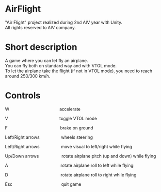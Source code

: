 # AirFlight
"Air Flight" project realized during 2nd AIV year with Unity.<br/>
All rights reserved to AIV company.

# Short description
A game where you can let fly an airplane.<br/>
You can fly both on standard way and with VTOL mode.<br/>
To let the airplane take the flight (if not in VTOL mode), you need to reach around 250/300 km/h.

# Controls
W &nbsp;&nbsp;&nbsp;&nbsp;&nbsp;&nbsp;&nbsp;&nbsp;&nbsp;&nbsp;&nbsp;&nbsp;&nbsp;&nbsp;&nbsp;&nbsp;&nbsp;
&nbsp;&nbsp;&nbsp;&nbsp;&nbsp;&nbsp;&nbsp;&nbsp;&nbsp;&nbsp;&nbsp;&nbsp;&nbsp;&nbsp;&nbsp;&nbsp;&nbsp;&nbsp;&nbsp;&nbsp;&nbsp;&nbsp;&nbsp;accelerate

V &nbsp;&nbsp;&nbsp;&nbsp;&nbsp;&nbsp;&nbsp;&nbsp;&nbsp;&nbsp;&nbsp;&nbsp;&nbsp;&nbsp;&nbsp;&nbsp;&nbsp;
&nbsp;&nbsp;&nbsp;&nbsp;&nbsp;&nbsp;&nbsp;&nbsp;&nbsp;&nbsp;&nbsp;&nbsp;&nbsp;&nbsp;&nbsp;&nbsp;&nbsp;&nbsp;&nbsp;&nbsp;&nbsp;&nbsp;&nbsp;&nbsp;toggle VTOL mode

F &nbsp;&nbsp;&nbsp;&nbsp;&nbsp;&nbsp;&nbsp;&nbsp;&nbsp;&nbsp;&nbsp;&nbsp;&nbsp;&nbsp;&nbsp;&nbsp;&nbsp;
&nbsp;&nbsp;&nbsp;&nbsp;&nbsp;&nbsp;&nbsp;&nbsp;&nbsp;&nbsp;&nbsp;&nbsp;&nbsp;&nbsp;&nbsp;&nbsp;&nbsp;&nbsp;&nbsp;&nbsp;&nbsp;&nbsp;&nbsp;&nbsp;&nbsp;brake on ground

Left/Right arrows &nbsp;&nbsp;&nbsp;&nbsp;&nbsp;&nbsp;&nbsp;&nbsp;&nbsp;&nbsp;&nbsp;&nbsp;&nbsp;&nbsp;&nbsp;&nbsp;&nbsp;wheels steering

Left/Right arrows &nbsp;&nbsp;&nbsp;&nbsp;&nbsp;&nbsp;&nbsp;&nbsp;&nbsp;&nbsp;&nbsp;&nbsp;&nbsp;&nbsp;&nbsp;&nbsp;&nbsp;move visual to left/right while flying

Up/Down arrows &nbsp;&nbsp;&nbsp;&nbsp;&nbsp;&nbsp;&nbsp;&nbsp;&nbsp;&nbsp;&nbsp;&nbsp;&nbsp;&nbsp;&nbsp;&nbsp;&nbsp;&nbsp;rotate airplane pitch (up and down) while flying

A &nbsp;&nbsp;&nbsp;&nbsp;&nbsp;&nbsp;&nbsp;&nbsp;&nbsp;&nbsp;&nbsp;&nbsp;&nbsp;&nbsp;&nbsp;&nbsp;&nbsp;
&nbsp;&nbsp;&nbsp;&nbsp;&nbsp;&nbsp;&nbsp;&nbsp;&nbsp;&nbsp;&nbsp;&nbsp;&nbsp;&nbsp;&nbsp;&nbsp;&nbsp;&nbsp;&nbsp;&nbsp;&nbsp;&nbsp;&nbsp;&nbsp;&nbsp;rotate airplane roll to left while flying

D &nbsp;&nbsp;&nbsp;&nbsp;&nbsp;&nbsp;&nbsp;&nbsp;&nbsp;&nbsp;&nbsp;&nbsp;&nbsp;&nbsp;&nbsp;&nbsp;&nbsp;
&nbsp;&nbsp;&nbsp;&nbsp;&nbsp;&nbsp;&nbsp;&nbsp;&nbsp;&nbsp;&nbsp;&nbsp;&nbsp;&nbsp;&nbsp;&nbsp;&nbsp;&nbsp;&nbsp;&nbsp;&nbsp;&nbsp;&nbsp;&nbsp;&nbsp;rotate airplane roll to right while flying

Esc &nbsp;&nbsp;&nbsp;&nbsp;&nbsp;&nbsp;&nbsp;&nbsp;&nbsp;&nbsp;&nbsp;&nbsp;&nbsp;&nbsp;&nbsp;&nbsp;&nbsp;
&nbsp;&nbsp;&nbsp;&nbsp;&nbsp;&nbsp;&nbsp;&nbsp;&nbsp;&nbsp;&nbsp;&nbsp;&nbsp;&nbsp;&nbsp;&nbsp;&nbsp;&nbsp;&nbsp;&nbsp;&nbsp;&nbsp;quit game
